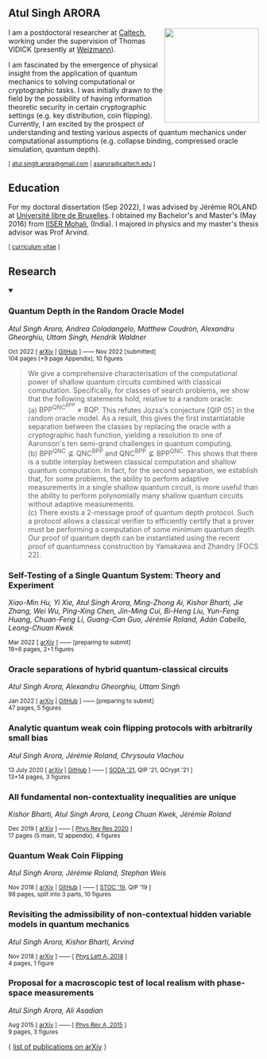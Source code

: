 # 
## Atul Singh ARORA

 <img align="right" src ="https://user-images.githubusercontent.com/2003122/210131262-a28c9323-be40-4109-a8ad-0fc1f7a1870c.jpeg" width=190 /> 

<!-- <img align="right" src ="https://user-images.githubusercontent.com/2003122/210131194-0be951ce-4312-44e6-92fc-c8ad91bfa46e.jpeg" width=190 /> -->

I am a postdoctoral researcher at [Caltech](https://iqim.caltech.edu/people/postdocs/), working under the supervision of Thomas VIDICK (presently at [Weizmann](https://www.weizmann.ac.il/pages/)). 

I am fascinated by the emergence of physical insight from the application of quantum mechanics to solving computational or cryptographic tasks. I was initially drawn to the field by the possibility of having information theoretic security in certain cryptographic settings (e.g. key distribution, coin flipping). Currently, I am excited by the prospect of understanding and testing various aspects of quantum mechanics under computational assumptions (e.g. collapse binding, compressed oracle simulation, quantum depth). 

<sub> [ atul.singh.arora@gmail.com | asarora@caltech.edu ] </sub>



## Education

For my doctoral dissertation (Sep 2022), I was advised by Jérémie ROLAND at [Université libre de Bruxelles](http://quic.ulb.ac.be/members/past). I obtained my Bachelor's and Master's (May 2016) from [IISER Mohali](https://www.iisermohali.ac.in/students/people-sublinks/bs-ms-2011-batch), (India). I majored in physics and my master's thesis advisor was Prof Arvind. 

<sub>[ [curriculum vitae](https://atulsingharora.github.io/CV/cv.pdf) ] </sub>


<!-- 
|Awarded |Degree | Institute |
|-|-|-|
| Sep 2020 | PhD | *Université libre de Bruxelles*, Belgium. Advisor: Prof Jérémie ROLAND |
| May 2016 | BS-MS (Phys Maj) | *Indian Institute of Science Education and Research (IISER)*, Mohali, India. Master's thesis advisor: Prof Arvind | 
 -->


## Research

<details open>
<summary>

### Quantum Depth in the Random Oracle Model

*Atul Singh Arora, Andrea Coladangelo, Matthew Coudron, Alexandru Gheorghiu, Uttam Singh, Hendrik Waldner*

<sub> Oct 2022 [ [arXiv](https://arxiv.org/abs/2210.06454) | [GitHub](https://atulsingharora.github.io/instaDepth) ] —— Nov 2022 [submitted]  </sub>  
<sub>104 pages (+9 page Appendix), 10 figures
</summary>

> We give a comprehensive characterisation of the computational power of shallow quantum circuits combined with classical computation. Specifically, for classes of search problems, we show that the following statements hold, relative to a random oracle:  
(a) $\mathsf{BPP}^{\mathsf{QNC}^{\mathsf{BPP}}} \neq \mathsf{BQP}$. This refutes Jozsa's conjecture [QIP 05] in the random oracle model. As a result, this gives the first instantiatable separation between the classes by replacing the oracle with a cryptographic hash function, yielding a resolution to one of Aaronson's ten semi-grand challenges in quantum computing.  
(b) $\mathsf{BPP}^{\mathsf{QNC}} \nsubseteq \mathsf{QNC}^{\mathsf{BPP}}$ and $\mathsf{QNC}^{\mathsf{BPP}} \nsubseteq \mathsf{BPP}^{\mathsf{QNC}}$. This shows that there is a subtle interplay between classical computation and shallow quantum computation. In fact, for the second separation, we establish that, for some problems, the ability to perform adaptive measurements in a single shallow quantum circuit, is more useful than the ability to perform polynomially many shallow quantum circuits without adaptive measurements.  
(c) There exists a 2-message proof of quantum depth protocol. Such a protocol allows a classical verifier to efficiently certify that a prover must be performing a computation of some minimum quantum depth. Our proof of quantum depth can be instantiated using the recent proof of quantumness construction by Yamakawa and Zhandry [FOCS 22].

</details>




### Self-Testing of a Single Quantum System: Theory and Experiment
*Xiao-Min Hu, Yi Xie, Atul Singh Arora, Ming-Zhong Ai, Kishor Bharti, Jie Zhang, Wei Wu, Ping-Xing Chen, Jin-Ming Cui, Bi-Heng Liu, Yun-Feng Huang, Chuan-Feng Li, Guang-Can Guo, Jérémie Roland, Adán Cabello, Leong-Chuan Kwek*

<sub> Mar 2022 [ [arXiv](https://arxiv.org/abs/2203.09003) ] —— [preparing to submit]  </sub>  
<sub>19+6 pages, 2+1 figures</sub>



### Oracle separations of hybrid quantum-classical circuits
*Atul Singh Arora, Alexandru Gheorghiu, Uttam Singh*

<sub> Jan 2022 [ [arXiv](https://arxiv.org/abs/2201.01904) | [GitHub](https://atulsingharora.github.io/HQC) ] —— [preparing to submit]  </sub>  
<sub>47 pages, 5 figures</sub>


### Analytic quantum weak coin flipping protocols with arbitrarily small bias
*Atul Singh Arora, Jérémie Roland, Chrysoula Vlachou*

<sub> 13 July 2020 [ [arXiv](https://arxiv.org/abs/1911.13283) | [GitHub](https://atulsingharora.github.io/WCF2) ] —— [ [SODA '21](), QIP '21, QCrypt '21 ] </sub>  
<sub>13+14 pages, 3 figures</sub>

### All fundamental non-contextuality inequalities are unique
*Kishor Bharti, Atul Singh Arora, Leong Chuan Kwek, Jérémie Roland*

<sub> Dec 2019 [ [arXiv](https://arxiv.org/abs/1811.05294) ] —— [ [Phys Rev Res 2020](https://doi.org/10.1103/PhysRevResearch.2.033010) ]
 </sub>  
<sub>17 pages (5 main, 12 appendix), 4 figures</sub>

### Quantum Weak Coin Flipping
*Atul Singh Arora, Jérémie Roland, Stephan Weis*

<sub> Nov 2018 [ [arXiv](https://arxiv.org/abs/1811.02984) | [GitHub](https://atulsingharora.github.io/WCF) ] —— 
[ [STOC '19](https://doi.org/10.1145/3313276.3316306), QIP '19 ]  
98 pages, split into 3 parts, 10 figures
</sub>

### Revisiting the admissibility of non-contextual hidden variable models in quantum mechanics

*Atul Singh Arora, Kishor Bharti, Arvind*

<sub> Nov 2018 [ [arXiv](https://arxiv.org/abs/1811.02984) ] —— 
[ [Phys Lett A, 2018](https://doi.org/10.1016/j.physleta.2018.11.049) ]   
4 pages, 1 figure
</sub>



### Proposal for a macroscopic test of local realism with phase-space measurements

*Atul Singh Arora, Ali Asadian*

<sub> Aug 2015 [ [arXiv](https://arxiv.org/abs/1508.04588)  ] —— 
[ [Phys Rev A, 2015](https://doi.org/10.1103/PhysRevA.92.062107) ]  
9 pages, 3 figures
</sub>


⟨ [list of publications on arXiv](https://arxiv.org/search/quant-ph?searchtype=author&query=Arora%2C+A+S) ⟩

